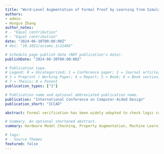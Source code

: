 ```yaml
---
title: "Word-Level Augmentation of Formal Proof by Learning from Simulation Traces"
authors:
- admin
- Hongce Zhang
author_notes:
# - "Equal contribution"
# - "Equal contribution"
date: "2024-06-30T00:00:00Z"
# doi: "10.1021/acsami.1c22466"

# Schedule page publish date (NOT publication's date).
publishDate: "2024-06-30T00:00:00Z"

# Publication type.
# Legend: 0 = Uncategorized; 1 = Conference paper; 2 = Journal article;
# 3 = Preprint / Working Paper; 4 = Report; 5 = Book; 6 = Book section;
# 7 = Thesis; 8 = Patent
publication_types: ["1"]

# Publication name and optional abbreviated publication name.
publication: "International Conference on Computer-Aided Design"
publication_short: "ICCAD"

abstract: Formal verification has been widely adopted to check logic correctness. One of the challenges in formal  verification is how to quickly reach a formal proof for a user-specified property. This is especially difficult when the property involves word-level reasoning. In this work, we propose to augment the target property with additional conjectures automatically learned from simulation traces. The conjectures are generated by a reinforcement learning model, which dynamically expands production rules according to observations from simulation. Experiments show that our property strengthening method achieves notable speed-up on multiple verification tasks, including sequential equivalence checking and word-level property checking.

# Summary. An optional shortened abstract.
summary: Hardware Model Checking, Property Augmentation, Machine Learning

# tags:
# - Source Themes
featured: false
---
```

